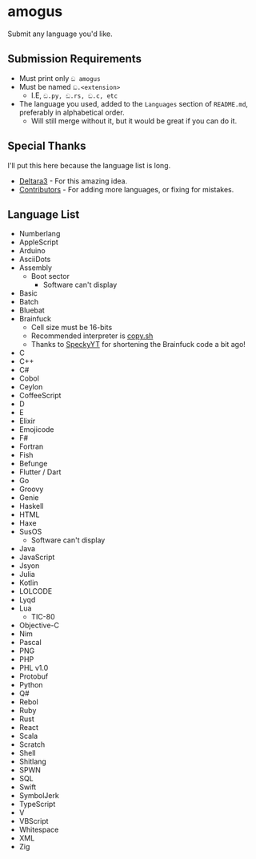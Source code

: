 # amogus
Submit any language you'd like.

## Submission Requirements
- Must print only `ඞ amogus`
- Must be named `ඞ.<extension>`
  - I.E, `ඞ.py, ඞ.rs, ඞ.c, etc`
- The language you used, added to the `Languages` section of `README.md`, preferably in alphabetical order.
  - Will still merge without it, but it would be great if you can do it.

## Special Thanks
I'll put this here because the language list is long.
- [Deltara3](https://github.com/Deltara3) - For this amazing idea.
- [Contributors](https://github.com/Deltara3/amogus/graphs/contributors) - For adding more languages, or fixing for mistakes.

## Language List
- Numberlang
- AppleScript
- Arduino
- AsciiDots
- Assembly
  - Boot sector
    - Software can't display
- Basic
- Batch
- Bluebat
- Brainfuck
  - Cell size must be 16-bits
  - Recommended interpreter is [copy.sh](https://copy.sh/brainfuck/)
  - Thanks to [SpeckyYT](https://github.com/SpeckyYT) for shortening the Brainfuck code a bit ago!
- C
- C++
- C#
- Cobol
- Ceylon
- CoffeeScript
- D
- E
- Elixir
- Emojicode
- F#
- Fortran
- Fish
- Befunge
- Flutter / Dart
- Go
- Groovy
- Genie
- Haskell
- HTML
- Haxe
- SusOS
  - Software can't display
- Java
- JavaScript
- Jsyon
- Julia
- Kotlin
- LOLCODE
- Lyqd
- Lua
  - TIC-80
- Objective-C
- Nim
- Pascal
- PNG
- PHP
- PHL v1.0
- Protobuf
- Python
- Q#
- Rebol
- Ruby
- Rust
- React
- Scala
- Scratch
- Shell
- Shitlang
- SPWN
- SQL
- Swift
- SymbolJerk
- TypeScript
- V
- VBScript
- Whitespace
- XML
- Zig
